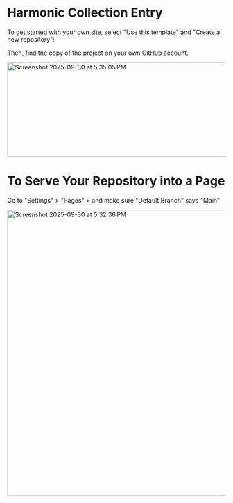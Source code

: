 # Harmonic Collection Entry

To get started with your own site, select "Use this template" and "Create a new repository":

Then, find the copy of the project on your own GitHub account.

<img width="1371" height="217" alt="Screenshot 2025-09-30 at 5 35 05 PM" src="https://github.com/user-attachments/assets/94f2220e-b1d9-42ab-ac61-9e000c94a6a6" />


# To Serve Your Repository into a Page

Go to "Settings" > "Pages" > and make sure "Default Branch" says "Main"

<img width="1470" height="660" alt="Screenshot 2025-09-30 at 5 32 36 PM" src="https://github.com/user-attachments/assets/17deefd6-cfd6-4c6d-bf6f-22cebe5090f7" />
